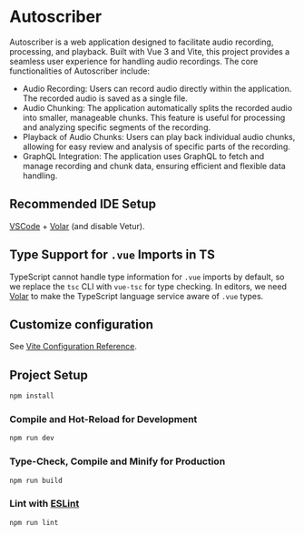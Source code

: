 # Autoscriber
Autoscriber is a web application designed to facilitate audio recording, processing, and playback. Built with Vue 3 and Vite, this project provides a seamless user experience for handling audio recordings. The core functionalities of Autoscriber include:

- Audio Recording: Users can record audio directly within the application. The recorded audio is saved as a single file.
- Audio Chunking: The application automatically splits the recorded audio into smaller, manageable chunks. This feature is useful for processing and analyzing specific segments of the recording.
- Playback of Audio Chunks: Users can play back individual audio chunks, allowing for easy review and analysis of specific parts of the recording.
- GraphQL Integration: The application uses GraphQL to fetch and manage recording and chunk data, ensuring efficient and flexible data handling.

## Recommended IDE Setup

[VSCode](https://code.visualstudio.com/) + [Volar](https://marketplace.visualstudio.com/items?itemName=Vue.volar) (and disable Vetur).

## Type Support for `.vue` Imports in TS

TypeScript cannot handle type information for `.vue` imports by default, so we replace the `tsc` CLI with `vue-tsc` for type checking. In editors, we need [Volar](https://marketplace.visualstudio.com/items?itemName=Vue.volar) to make the TypeScript language service aware of `.vue` types.

## Customize configuration

See [Vite Configuration Reference](https://vitejs.dev/config/).

## Project Setup

```sh
npm install
```

### Compile and Hot-Reload for Development

```sh
npm run dev
```

### Type-Check, Compile and Minify for Production

```sh
npm run build
```

### Lint with [ESLint](https://eslint.org/)

```sh
npm run lint
```